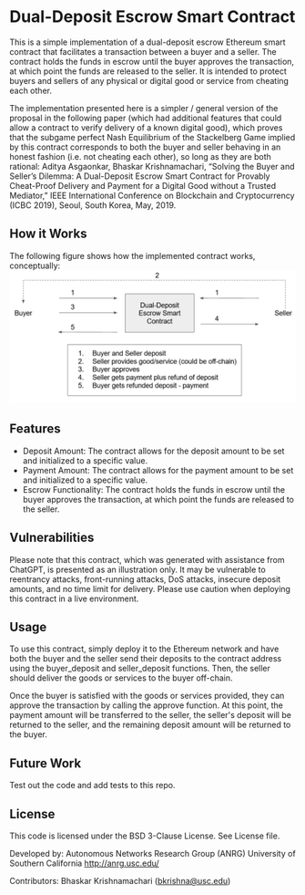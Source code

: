 # Dual-Deposit Escrow Smart Contract

This is a simple implementation of a dual-deposit escrow Ethereum smart contract that facilitates a transaction between a buyer and a seller. The contract holds the funds in escrow until the buyer approves the transaction, at which point the funds are released to the seller. It is intended to protect buyers and sellers of any physical or digital good or service from cheating each other.

The implementation presented here is a simpler / general version of the proposal in the following paper (which had additional features that could allow a contract to verify delivery of a known digital good), which proves that the subgame perfect Nash Equilibrium of the Stackelberg Game implied by this contract corresponds to both the buyer and seller behaving in an honest fashion (i.e. not cheating each other), so long as they are both rational: Aditya Asgaonkar, Bhaskar Krishnamachari, “Solving the Buyer and Seller’s Dilemma: A Dual-Deposit Escrow Smart Contract for Provably Cheat-Proof Delivery and Payment for a Digital Good without a Trusted Mediator,” IEEE International Conference on Blockchain and Cryptocurrency (ICBC 2019), Seoul, South Korea, May, 2019.

## How it Works
The following figure shows how the implemented contract works, conceptually:
<img src="dde.png" alt="DDE contract illustration" width="600"/>
                                                          

## Features

* Deposit Amount: The contract allows for the deposit amount to be set and initialized to a specific value.
* Payment Amount: The contract allows for the payment amount to be set and initialized to a specific value.
* Escrow Functionality: The contract holds the funds in escrow until the buyer approves the transaction, at which point the funds are released to the seller.

## Vulnerabilities
Please note that this contract, which was generated with assistance from ChatGPT, is presented as an illustration only. It may be vulnerable to reentrancy attacks, front-running attacks, DoS attacks, insecure deposit amounts, and no time limit for delivery. Please use caution when deploying this contract in a live environment.

## Usage
To use this contract, simply deploy it to the Ethereum network and have both the buyer and the seller send their deposits to the contract address using the buyer_deposit and seller_deposit functions. Then, the seller should deliver the goods or services to the buyer off-chain.

Once the buyer is satisfied with the goods or services provided, they can approve the transaction by calling the approve function. At this point, the payment amount will be transferred to the seller, the seller's deposit will be returned to the seller, and the remaining deposit amount will be returned to the buyer.

## Future Work
Test out the code and add tests to this repo.

## License
This code is licensed under the BSD 3-Clause License. See License file. 

Developed by:
Autonomous Networks Research Group (ANRG)
University of Southern California
http://anrg.usc.edu/

Contributors:
Bhaskar Krishnamachari (bkrishna@usc.edu)
